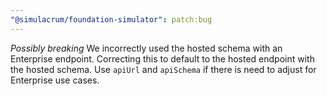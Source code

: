```yaml
---
"@simulacrum/foundation-simulator": patch:bug
---
```


_Possibly breaking_ We incorrectly used the hosted schema with an Enterprise endpoint. Correcting this to default to the hosted endpoint with the hosted schema. Use `apiUrl` and `apiSchema` if there is need to adjust for Enterprise use cases.
